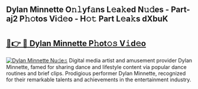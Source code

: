 ## Dylan Minnette O𝚗𝚕yf𝚊ns L𝚎a𝚔ed N𝚞𝚍es - Part-aj2 P𝚑𝚘tos Vi𝚍𝚎o - H𝚘𝚝 Part L𝚎a𝚔s dXbuK

# <h2><a href="http://kfc9vv3.oniu.top/?m=Dylan+Minnette">🔗👉 🔴 Dylan Minnette P𝚑ot𝚘𝚜 V𝚒d𝚎o</a></h2>

[![Dylan Minnette Nu𝚍e𝚜](https://i.imgur.com/0qMVB7G.gif)](http://kfc9vv3.oniu.top/?m=Dylan+Minnette)
Digital media artist and amusement provider Dylan Minnette, famed for sharing dance and lifestyle content via popular dance routines and brief clips. Prodigious performer Dylan Minnette, recognized for their remarkable talents and achievements in the entertainment industry.  
